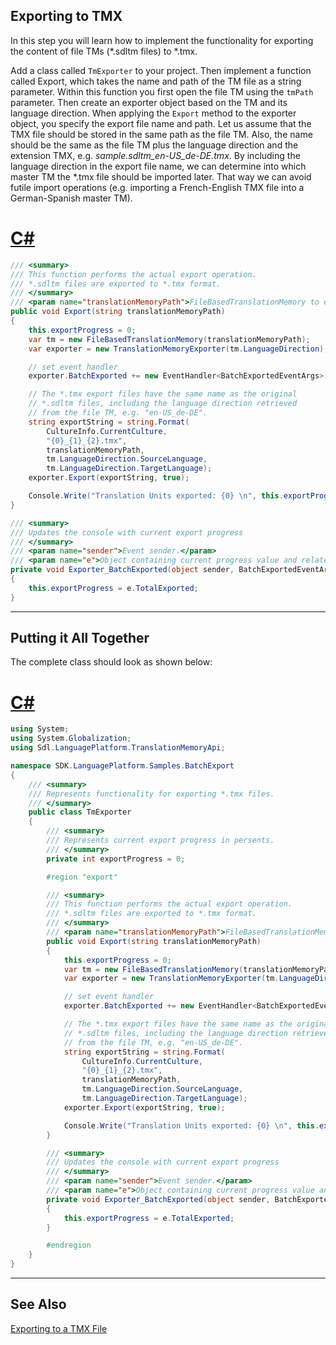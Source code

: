 Exporting to TMX
-----
In this step you will learn how to implement the functionality for exporting the content of file TMs (*.sdltm files) to *.tmx.

Add a class called `TmExporter` to your project. Then implement a function called Export, which takes the name and path of the TM file as a string parameter. Within this function you first open the file TM using the `tmPath` parameter. Then create an exporter object based on the TM and its language direction. When applying the `Export` method to the exporter object, you specify the export file name and path. Let us assume that the TMX file should be stored in the same path as the file TM. Also, the name should be the same as the file TM plus the language direction and the extension TMX, e.g. *sample.sdltm_en-US_de-DE.tmx*. By including the language direction in the export file name, we can determine into which master TM the *.tmx file should be imported later. That way we can avoid futile import operations (e.g. importing a French-English TMX file into a German-Spanish master TM).

# [C#](#tab/tabid-1)
```cs
/// <summary>
/// This function performs the actual export operation.
/// *.sdltm files are exported to *.tmx format.
/// </summary>
/// <param name="translationMemoryPath">FileBasedTranslationMemory to export into.</param>
public void Export(string translationMemoryPath)
{
    this.exportProgress = 0;
    var tm = new FileBasedTranslationMemory(translationMemoryPath);
    var exporter = new TranslationMemoryExporter(tm.LanguageDirection);

    // set event handler
    exporter.BatchExported += new EventHandler<BatchExportedEventArgs>(this.Exporter_BatchExported);

    // The *.tmx export files have the same name as the original
    // *.sdltm files, including the language direction retrieved
    // from the file TM, e.g. "en-US_de-DE".
    string exportString = string.Format(
        CultureInfo.CurrentCulture,
        "{0}_{1}_{2}.tmx",
        translationMemoryPath,
        tm.LanguageDirection.SourceLanguage,
        tm.LanguageDirection.TargetLanguage);
    exporter.Export(exportString, true);

    Console.Write("Translation Units exported: {0} \n", this.exportProgress);
}

/// <summary>
/// Updates the console with current export progress
/// </summary>
/// <param name="sender">Event sender.</param>
/// <param name="e">Object containing current progress value and related info.</param>
private void Exporter_BatchExported(object sender, BatchExportedEventArgs e)
{
    this.exportProgress = e.TotalExported;
}

```
****

Putting it All Together
----
The complete class should look as shown below:
# [C#](#tab/tabid-2)
```cs
using System;
using System.Globalization;
using Sdl.LanguagePlatform.TranslationMemoryApi;

namespace SDK.LanguagePlatform.Samples.BatchExport
{
    /// <summary>
    /// Represents functionality for exporting *.tmx files.
    /// </summary>
    public class TmExporter
    {
        /// <summary>
        /// Represents current export progress in persents.
        /// </summary>
        private int exportProgress = 0;

        #region "export"

        /// <summary>
        /// This function performs the actual export operation.
        /// *.sdltm files are exported to *.tmx format.
        /// </summary>
        /// <param name="translationMemoryPath">FileBasedTranslationMemory to export into.</param>
        public void Export(string translationMemoryPath)
        {
            this.exportProgress = 0;
            var tm = new FileBasedTranslationMemory(translationMemoryPath);
            var exporter = new TranslationMemoryExporter(tm.LanguageDirection);

            // set event handler
            exporter.BatchExported += new EventHandler<BatchExportedEventArgs>(this.Exporter_BatchExported);

            // The *.tmx export files have the same name as the original
            // *.sdltm files, including the language direction retrieved
            // from the file TM, e.g. "en-US_de-DE".
            string exportString = string.Format(
                CultureInfo.CurrentCulture,
                "{0}_{1}_{2}.tmx",
                translationMemoryPath,
                tm.LanguageDirection.SourceLanguage,
                tm.LanguageDirection.TargetLanguage);
            exporter.Export(exportString, true);

            Console.Write("Translation Units exported: {0} \n", this.exportProgress);
        }

        /// <summary>
        /// Updates the console with current export progress
        /// </summary>
        /// <param name="sender">Event sender.</param>
        /// <param name="e">Object containing current progress value and related info.</param>
        private void Exporter_BatchExported(object sender, BatchExportedEventArgs e)
        {
            this.exportProgress = e.TotalExported;
        }

        #endregion
    }
}
```
****

See Also
----------
[Exporting to a TMX File](exporting_to_a_tmx_file.md)